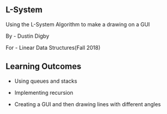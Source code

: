 L-System
------------
Using the L-System Algorithm to make a drawing on a GUI

By - Dustin Digby

For - Linear Data Structures(Fall 2018)

Learning Outcomes
------------
- Using queues and stacks

- Implementing recursion

- Creating a GUI and then drawing lines with different angles
